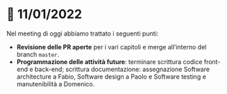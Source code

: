 # 🤝 11/01/2022

Nel meeting di oggi abbiamo trattato i seguenti punti:

- **Revisione delle PR aperte** per i vari capitoli e merge all’interno del branch `master`.
- **Programmazione delle attività future**: terminare scrittura codice front-end e back-end; scrittura documentazione: assegnazione Software architecture a Fabio, Software design a Paolo e Software testing e manutenibilità a Domenico.
